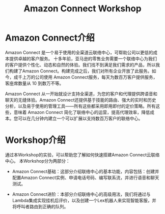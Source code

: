 ﻿---
title: "Amazon Connect Workshop"
chapter: false
weight: 1
---

<!-- <div style="text-align: center"><h2>Amazon Connect Workshop</h2></div> -->

# Amazon Connect介绍

Amazon Connect 是一个易于使用的全渠道云联络中心，可帮助公司以更低的成本提供卓越的客户服务。 十多年前，亚马逊的零售业务需要一个联络中心为我们的客户提供个性化、动态和自然的体验。我们找不到满足我们需求的产品，所以我们构建了Amazon Connect。构建完成之后，我们对所有企业开放了此服务。如今，成千上万的公司使用 Amazon Connect服务，每天为数百万客户提供服务，客座席数量从 10 到数万不等。

Amazon Connect 从一开始就设计支持全渠道，为您的客户和代理提供跨语音和聊天的无缝体验。Amazon Connect还提供基于技能的路由、强大的实时和历史分析，以及易于使用的管理工具——所有这些都采用即用即付的定价策略。所有这些，意味着 Amazon Connect 简化了联络中心的运营，提高代理效率，降低成本。您可以在几分钟内建立一个可以扩展以支持数百万客户的联络中心。

# Workshop介绍

通过本Workshop的实验，可以帮助您了解如何快速搭建Amazon Connect云联络中心。
本Workshop分为两部分：

- Amazon Connect基础：这部分介绍联络中心的基本功能，内容包括：创建并配置Amazon Connect实例、申请电话号码、编写联系流，并进行语音和聊天测试。

- Amazon Connect进阶：本部分介绍联络中心的高级用法，我们将通过与Lambda集成实现挂机后评价，以及创建一个Lex机器人来实现智能客服，并将呼叫者路由到正确的队列。
